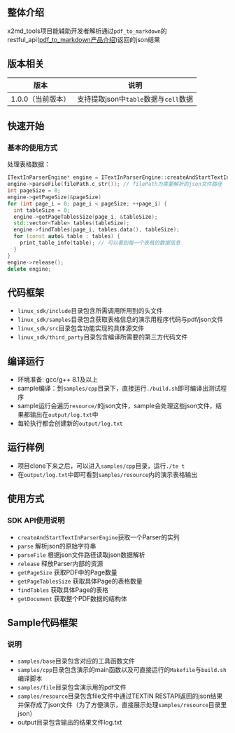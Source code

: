 ## 整体介绍
x2md_tools项目能辅助开发者解析通过`pdf_to_markdown`的restful_api([pdf_to_markdown产品介绍](https://www.textin.com/document/x_to_markdown))返回的json结果


## 版本相关
| 版本         | 说明                                     |
|------------|----------------------------------------|
| 1.0.0（当前版本）      | 支持提取json中`table`数据与`cell`数据      |


## 快速开始

### 基本的使用方式

处理表格数据：
```cpp
ITextInParserEngine* engine = ITextInParserEngine::createAndStartTextInParserEngine();
engine->parseFile(filePath.c_str()); // filePath为需要解析的json文件路径
int pageSize = 0;
engine->getPageSize(&pageSize)
for (int page_i = 0; page_i < pageSize; ++page_i) {
  int tableSize = 0;
  engine->getPageTablesSize(page_i, &tableSize);
  std::vector<Table> tables(tableSize);
  engine->findTables(page_i, tables.data(), tableSize);
  for (const auto& table : tables) {
    print_table_info(table); // 可以看到每一个表格的数据信息
  }
}
engine->release();
delete engine;
```


## 代码框架
- `linux_sdk/include`目录包含所需调用所用到的头文件
- `linux_sdk/samples`目录包含获取表格信息的演示用程序代码与pdf/json文件
- `linux_sdk/src`目录包含功能实现的具体源文件
- `linux_sdk/third_party`目录包含编译所需要的第三方代码文件

## 编译运行
- 环境准备: gcc/g++ 8.1及以上
- sample编译：到`samples/cpp`目录下，直接运行`./build.sh`即可编译出测试程序
- sample运行会遍历`resource/`的json文件，sample会处理这些json文件，结果都输出在`output/log.txt`中
- 每轮执行都会创建新的`output/log.txt`

## 运行样例
- 项目clone下来之后，可以进入`samples/cpp`目录，运行`./te t`
- 在`output/log.txt`中即可看到`samples/resource`内的演示表格输出

## 使用方式


### SDK API使用说明

- `createAndStartTextInParserEngine`获取一个Parser的实列
- `parse` 解析json的原始字符串
- `parseFile` 根据json文件路径读取json数据解析
- `release` 释放Parser内部的资源
- `getPageSize` 获取PDF中的Page数量
- `getPageTablesSize` 获取具体Page的表格数量
- `findTables` 获取具体Page的表格
- `getDocument` 获取整个PDF数据的结构体

## Sample代码框架
### 说明
- `samples/base`目录包含对应的工具函数文件
- `samples/cpp`目录包含演示的main函数以及可直接运行的`Makefile`与`build.sh`编译脚本
- `samples/file`目录包含演示用的pdf文件
- `samples/resource`目录包含file文件中通过TEXTIN RESTAPI返回的json结果并保存成了json文件（为了方便演示，直接展示处理`samples/resource`目录里json）
- output目录包含输出的结果文件log.txt




